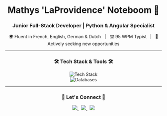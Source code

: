 <div align="center">

# Mathys 'LaProvidence' Noteboom 👋

### Junior Full-Stack Developer | Python & Angular Specialist

<p>
  🌍 Fluent in French, English, German & Dutch &nbsp;&nbsp;|&nbsp;&nbsp; ⌨️ 95 WPM Typist &nbsp;&nbsp;|&nbsp;&nbsp; 🌱 Actively seeking new opportunities
</p>

---

### 🛠️ Tech Stack & Tools 🛠️

<p>
  <img src="https://skillicons.dev/icons?i=python,flask,angular,ts,js,html,css,tailwind,c,cs&perline=6" alt="Tech Stack" />
  <br>
  <img src="https://skillicons.dev/icons?i=postgres,mysql,sqlalchemy&perline=3" alt="Databases" />
</p>

---

### 🔗 Let's Connect 🔗

<p>
  <a href="https://www.linkedin.com/in/mathys-noteboom-357b14344/" target="_blank">
    <img src="https://img.shields.io/badge/LinkedIn-0077B5?style=for-the-badge&logo=linkedin&logoColor=white"/>
  </a>
  &nbsp;
  <a href="https://github.com/LA189825" target="_blank">
    <img src="https://img.shields.io/badge/GitHub-181717?style=for-the-badge&logo=github&logoColor=white"/>
  </a>
  &nbsp;
  <!-- Remplace par ton email ! -->
  <a href="mailto:ton.email@example.com" target="_blank">
    <img src="https://img.shields.io/badge/Email-D14836?style=for-the-badge&logo=gmail&logoColor=white"/>
  </a>
</p>
